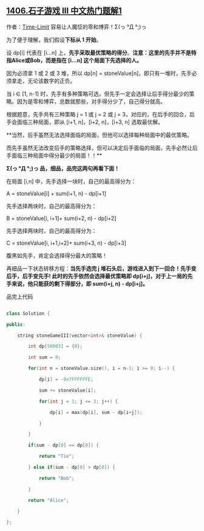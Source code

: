 ## [1406.石子游戏 III 中文热门题解1](https://leetcode.cn/problems/stone-game-iii/solutions/100000/ling-he-dui-shou-cai-qu-zui-you-de-fen-zui-shao-sh)

作者：[Time-Limit](https://leetcode.cn/u/Time-Limit)
容易让人魔怔的零和博弈！Σ(っ °Д °;)っ
为了便于理解，我们假设**下标从 1 开始**。
设 dp[i] 代表在 [i...n] 上，**先手采取最优策略的得分**。**注意：这里的先手并不是特指Alice或Bob，而是指在 [i...n] 这个局面下先选择的人。**
因为必须拿 1 或 2 或 3 堆，所以 dp[n] = stoneValue[n]，即只有一堆时，先手必须拿走，无论该数字的正负。
当 i ∈ [1, n-1] 时，先手有多种策略可选，但先手一定会选择让后手得分最少的策略。因为是零和博弈，总数就那些，对手得分少了，自己得分就高。
根据题意，先手共有三种策略 j = 1 或 j = 2 或 j = 3，对应的，在后手的回合，后手会面临三种局面，即从 [i+1, n]，[i+2, n]，[i+3, n] 选取最优解。
**当然，后手虽然无法选择面临的局面，但他可以选择每种局面中的最优策略。
而先手虽然无法改变后手的策略选择，但可以决定后手面临的局面，先手必然让后手面临三种局面中得分最少的局面！！**

**Σ(っ °Д °;)っ 品，细品，品完这两句再看下面！**
在局面 [i,n] 中，先手选择一块时，自己的最高得分为：
A = stoneValue[i] + sum(i+1, n) - dp[i+1]
先手选择两块时，自己的最高得分为：
B = stoneValue[i, i+1]+ sum(i+2, n) - dp[i+2]
先手选择两块时，自己的最高得分为：
C = stoneValue[i, i+1,i+2]+ sum(i+3, n) - dp[i+3]
腹黑如先手，肯定会选择得分最大的策略！
再细品一下状态转移方程：**当先手选完 j 堆石头后，游戏进入到下一回合！先手变后手，后手变先手! 此时的先手依然会选择最优策略即 dp[i+j]，对于上一局的先手来说，他只能获的剩下得部分，即 sum(i+j, n) - dp[i+j]。**
品完上代码

```cpp
class Solution {
public:
    string stoneGameIII(vector<int>& stoneValue) {
        int dp[50003] = {0};
        int sum = 0;
        for(int n = stoneValue.size(), i = n-1; i >= 0; i--) {
            dp[i] = -0x7FFFFFFE;
            sum += stoneValue[i];
            for(int j = 1; j <= 3; j++) {
                dp[i] = max(dp[i], sum - dp[i+j]);
            }
        }
        if(sum - dp[0] == dp[0]) {
            return "Tie";
        } else if(sum - dp[0] > dp[0]) {
            return "Bob";
        }
        return "Alice";
    }
};
```
